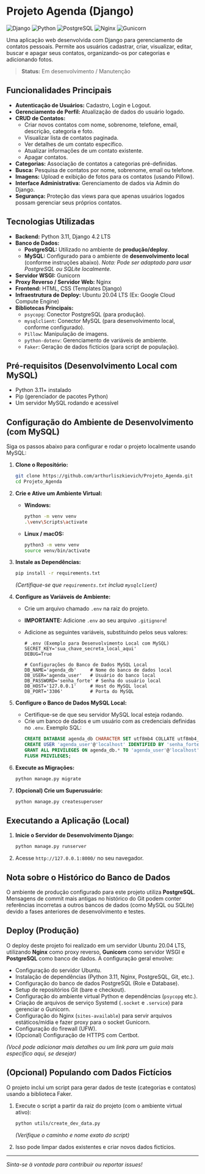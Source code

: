 # Projeto Agenda (Django)

![Django](https://img.shields.io/badge/Django%204.2LTS-092E20?style=for-the-badge&logo=django&logoColor=white) ![Python](https://img.shields.io/badge/Python%203.11-3776AB?style=for-the-badge&logo=python&logoColor=white) ![PostgreSQL](https://img.shields.io/badge/PostgreSQL-316192?style=for-the-badge&logo=postgresql&logoColor=white) ![Nginx](https://img.shields.io/badge/Nginx-009639?style=for-the-badge&logo=nginx&logoColor=white) ![Gunicorn](https://img.shields.io/badge/Gunicorn-499848?style=for-the-badge&logo=gunicorn&logoColor=white)

Uma aplicação web desenvolvida com Django para gerenciamento de contatos pessoais. Permite aos usuários cadastrar, criar, visualizar, editar, buscar e apagar seus contatos, organizando-os por categorias e adicionando fotos.

> **Status:** Em desenvolvimento / Manutenção 

## Funcionalidades Principais

*   **Autenticação de Usuários:** Cadastro, Login e Logout.
*   **Gerenciamento de Perfil:** Atualização de dados do usuário logado.
*   **CRUD de Contatos:**
    *   Criar novos contatos com nome, sobrenome, telefone, email, descrição, categoria e foto.
    *   Visualizar lista de contatos paginada.
    *   Ver detalhes de um contato específico.
    *   Atualizar informações de um contato existente.
    *   Apagar contatos.
*   **Categorias:** Associação de contatos a categorias pré-definidas.
*   **Busca:** Pesquisa de contatos por nome, sobrenome, email ou telefone.
*   **Imagens:** Upload e exibição de fotos para os contatos (usando Pillow).
*   **Interface Administrativa:** Gerenciamento de dados via Admin do Django.
*   **Segurança:** Proteção das views para que apenas usuários logados possam gerenciar seus próprios contatos.

## Tecnologias Utilizadas

*   **Backend:** Python 3.11, Django 4.2 LTS
*   **Banco de Dados:**
    *   **PostgreSQL:** Utilizado no ambiente de **produção/deploy**.
    *   **MySQL:** Configurado para o ambiente de **desenvolvimento local** (conforme instruções abaixo). *Nota: Pode ser adaptado para usar PostgreSQL ou SQLite localmente.*
*   **Servidor WSGI:** Gunicorn
*   **Proxy Reverso / Servidor Web:** Nginx
*   **Frontend:** HTML, CSS (Templates Django)
*   **Infraestrutura de Deploy:** Ubuntu 20.04 LTS (Ex: Google Cloud Compute Engine)
*   **Bibliotecas Principais:**
    *   `psycopg`: Conector PostgreSQL (para produção).
    *   `mysqlclient`: Conector MySQL (para desenvolvimento local, conforme configurado).
    *   `Pillow`: Manipulação de imagens.
    *   `python-dotenv`: Gerenciamento de variáveis de ambiente.
    *   `Faker`: Geração de dados fictícios (para script de população).

## Pré-requisitos (Desenvolvimento Local com MySQL)

*   Python 3.11+ instalado
*   Pip (gerenciador de pacotes Python)
*   Um servidor MySQL rodando e acessível

## Configuração do Ambiente de Desenvolvimento (com MySQL)

Siga os passos abaixo para configurar e rodar o projeto localmente usando MySQL:

1.  **Clone o Repositório:**
    ```bash
    git clone https://github.com/arthurliszkievich/Projeto_Agenda.git
    cd Projeto_Agenda
    ```

2.  **Crie e Ative um Ambiente Virtual:**
    *   **Windows:**
        ```bash
        python -m venv venv
        .\venv\Scripts\activate
        ```
    *   **Linux / macOS:**
        ```bash
        python3 -m venv venv
        source venv/bin/activate
        ```

3.  **Instale as Dependências:**
    ```bash
    pip install -r requirements.txt
    ```
    *(Certifique-se que `requirements.txt` inclua `mysqlclient`)*

4.  **Configure as Variáveis de Ambiente:**
    *   Crie um arquivo chamado `.env` na raiz do projeto.
    *   **IMPORTANTE:** Adicione `.env` ao seu arquivo `.gitignore`!
    *   Adicione as seguintes variáveis, substituindo pelos seus valores:

        ```dotenv
        # .env (Exemplo para Desenvolvimento Local com MySQL)
        SECRET_KEY='sua_chave_secreta_local_aqui'
        DEBUG=True

        # Configurações do Banco de Dados MySQL Local
        DB_NAME='agenda_db'     # Nome do banco de dados local
        DB_USER='agenda_user'   # Usuário do banco local
        DB_PASSWORD='senha_forte' # Senha do usuário local
        DB_HOST='127.0.0.1'     # Host do MySQL local
        DB_PORT='3306'          # Porta do MySQL
        ```

5.  **Configure o Banco de Dados MySQL Local:**
    *   Certifique-se de que seu servidor MySQL local esteja rodando.
    *   Crie um banco de dados e um usuário com as credenciais definidas no `.env`. Exemplo SQL:
        ```sql
        CREATE DATABASE agenda_db CHARACTER SET utf8mb4 COLLATE utf8mb4_unicode_ci;
        CREATE USER 'agenda_user'@'localhost' IDENTIFIED BY 'senha_forte';
        GRANT ALL PRIVILEGES ON agenda_db.* TO 'agenda_user'@'localhost';
        FLUSH PRIVILEGES;
        ```

6.  **Execute as Migrações:**
    ```bash
    python manage.py migrate
    ```

7.  **(Opcional) Crie um Superusuário:**
    ```bash
    python manage.py createsuperuser
    ```

## Executando a Aplicação (Local)

1.  **Inicie o Servidor de Desenvolvimento Django:**
    ```bash
    python manage.py runserver
    ```

2.  Acesse `http://127.0.0.1:8000/` no seu navegador.

## Nota sobre o Histórico do Banco de Dados

O ambiente de produção configurado para este projeto utiliza **PostgreSQL**. Mensagens de commit mais antigas no histórico do Git podem conter referências incorretas a outros bancos de dados (como MySQL ou SQLite) devido a fases anteriores de desenvolvimento e testes.

## Deploy (Produção)

O deploy deste projeto foi realizado em um servidor Ubuntu 20.04 LTS, utilizando **Nginx** como proxy reverso, **Gunicorn** como servidor WSGI e **PostgreSQL** como banco de dados. A configuração geral envolve:

*   Configuração do servidor Ubuntu.
*   Instalação de dependências (Python 3.11, Nginx, PostgreSQL, Git, etc.).
*   Configuração do banco de dados PostgreSQL (Role e Database).
*   Setup de repositórios Git (bare e checkout).
*   Configuração do ambiente virtual Python e dependências (`psycopg` etc.).
*   Criação de arquivos de serviço Systemd (`.socket` e `.service`) para gerenciar o Gunicorn.
*   Configuração do Nginx (`sites-available`) para servir arquivos estáticos/mídia e fazer proxy para o socket Gunicorn.
*   Configuração do firewall (UFW).
*   (Opcional) Configuração de HTTPS com Certbot.

*(Você pode adicionar mais detalhes ou um link para um guia mais específico aqui, se desejar)*

## (Opcional) Populando com Dados Fictícios

O projeto inclui um script para gerar dados de teste (categorias e contatos) usando a biblioteca Faker.

1.  Execute o script a partir da raiz do projeto (com o ambiente virtual ativo):
    ```bash
    python utils/create_dev_data.py
    ```
    *(Verifique o caminho e nome exato do script)*

2.  Isso pode limpar dados existentes e criar novos dados fictícios.

---

*Sinta-se à vontade para contribuir ou reportar issues!*

